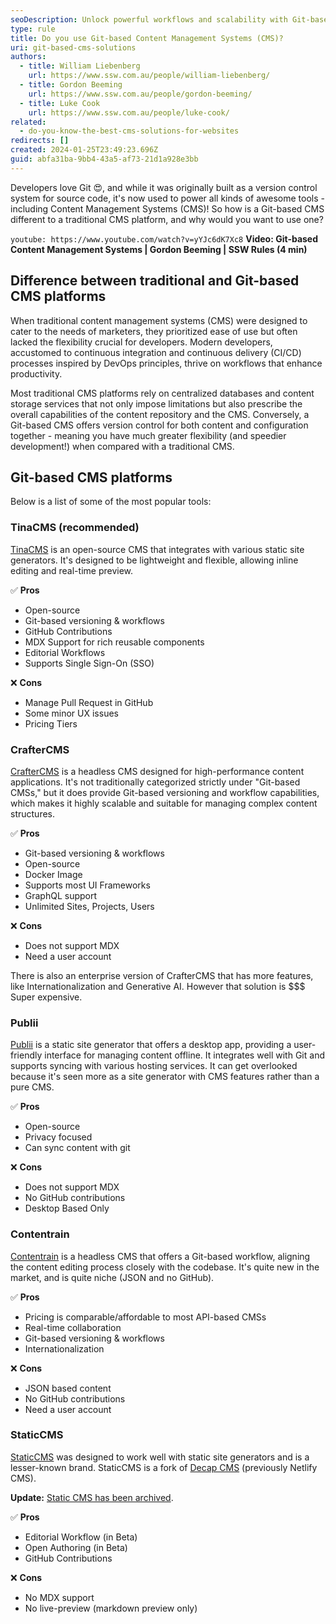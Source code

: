 ```yaml
---
seoDescription: Unlock powerful workflows and scalability with Git-based CMS solutions like TinaCMS, CrafterCMS, Publii, Contentrain, or StaticCMS - perfect for developers seeking flexible content management.
type: rule
title: Do you use Git-based Content Management Systems (CMS)?
uri: git-based-cms-solutions
authors:
  - title: William Liebenberg
    url: https://www.ssw.com.au/people/william-liebenberg/
  - title: Gordon Beeming
    url: https://www.ssw.com.au/people/gordon-beeming/
  - title: Luke Cook
    url: https://www.ssw.com.au/people/luke-cook/
related:
  - do-you-know-the-best-cms-solutions-for-websites
redirects: []
created: 2024-01-25T23:49:23.696Z
guid: abfa31ba-9bb4-43a5-af73-21d1a928e3bb
---
```


Developers love Git 😍, and while it was originally built as a version control system for source code, it's now used to power all kinds of awesome tools - including Content Management Systems (CMS)! So how is a Git-based CMS different to a traditional CMS platform, and why would you want to use one?

<!--endintro-->

`youtube: https://www.youtube.com/watch?v=yYJc6dK7Xc8`
**Video: Git-based Content Management Systems | Gordon Beeming | SSW Rules (4 min)**

## Difference between traditional and Git-based CMS platforms

When traditional content management systems (CMS) were designed to cater to the needs of marketers, they prioritized ease of use but often lacked the flexibility crucial for developers. Modern developers, accustomed to continuous integration and continuous delivery (CI/CD) processes inspired by DevOps principles, thrive on workflows that enhance productivity.

Most traditional CMS platforms rely on centralized databases and content storage services that not only impose limitations but also prescribe the overall capabilities of the content repository and the CMS. Conversely, a Git-based CMS offers version control for both content and configuration together - meaning you have much greater flexibility (and speedier development!) when compared with a traditional CMS.

## Git-based CMS platforms

Below is a list of some of the most popular tools:

### TinaCMS (recommended)

[TinaCMS](https://tina.io/) is an open-source CMS that integrates with various static site generators. It's designed to be lightweight and flexible, allowing inline editing and real-time preview.

✅ **Pros**

* Open-source
* Git-based versioning & workflows
* GitHub Contributions
* MDX Support for rich reusable components
* Editorial Workflows
* Supports Single Sign-On (SSO)

❌ **Cons**

* Manage Pull Request in GitHub
* Some minor UX issues
* Pricing Tiers

### CrafterCMS

[CrafterCMS](https://craftercms.org/) is a headless CMS designed for high-performance content applications. It's not traditionally categorized strictly under "Git-based CMSs," but it does provide Git-based versioning and workflow capabilities, which makes it highly scalable and suitable for managing complex content structures.

✅ **Pros**

* Git-based versioning & workflows
* Open-source
* Docker Image
* Supports most UI Frameworks
* GraphQL support
* Unlimited Sites, Projects, Users

❌ **Cons**

* Does not support MDX
* Need a user account

There is also an enterprise version of CrafterCMS that has more features, like Internationalization and Generative AI. However that solution is $$$ Super expensive.

### Publii

[Publii](https://getpublii.com/) is a static site generator that offers a desktop app, providing a user-friendly interface for managing content offline. It integrates well with Git and supports syncing with various hosting services. It can get overlooked because it's seen more as a site generator with CMS features rather than a pure CMS.

✅ **Pros**

* Open-source
* Privacy focused
* Can sync content with git

❌ **Cons**

* Does not support MDX
* No GitHub contributions
* Desktop Based Only

### Contentrain

[Contentrain](https://contentrain.io/) is a headless CMS that offers a Git-based workflow, aligning the content editing process closely with the codebase. It's quite new in the market, and is quite niche (JSON and no GitHub).

✅ **Pros**

* Pricing is comparable/affordable to most API-based CMSs
* Real-time collaboration
* Git-based versioning & workflows
* Internationalization

❌ **Cons**

* JSON based content
* No GitHub contributions
* Need a user account

### StaticCMS

[StaticCMS](https://staticjscms.netlify.app) was designed to work well with static site generators and is a lesser-known brand. StaticCMS is a fork of [Decap CMS](https://decapcms.org/) (previously Netlify CMS).

**Update:** [Static CMS has been archived](https://github.com/StaticJsCMS/static-cms).

✅ **Pros**

* Editorial Workflow (in Beta)
* Open Authoring (in Beta)
* GitHub Contributions

❌ **Cons**

* No MDX support
* No live-preview (markdown preview only)
